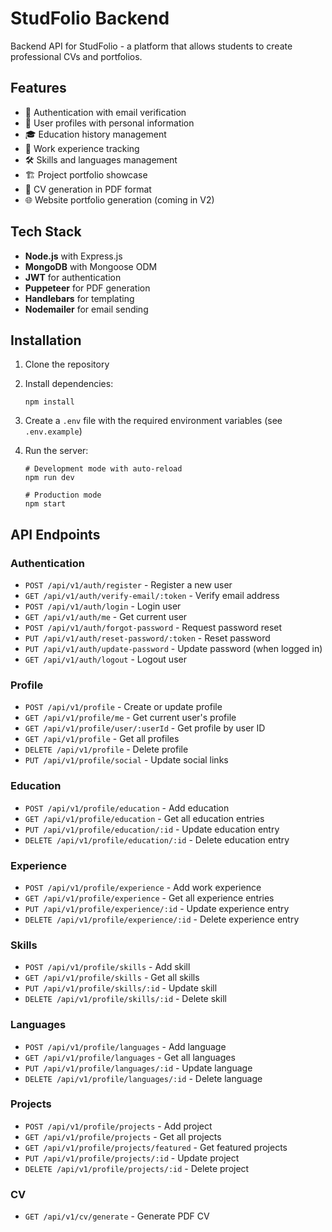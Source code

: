 # StudFolio Backend

Backend API for StudFolio - a platform that allows students to create professional CVs and portfolios.

## Features

- 🔐 Authentication with email verification
- 👤 User profiles with personal information
- 🎓 Education history management
- 💼 Work experience tracking
- 🛠️ Skills and languages management
- 🏗️ Project portfolio showcase
- 📄 CV generation in PDF format
- 🌐 Website portfolio generation (coming in V2)

## Tech Stack

- **Node.js** with Express.js
- **MongoDB** with Mongoose ODM
- **JWT** for authentication
- **Puppeteer** for PDF generation
- **Handlebars** for templating
- **Nodemailer** for email sending

## Installation

1. Clone the repository
2. Install dependencies:
   ```
   npm install
   ```
3. Create a `.env` file with the required environment variables (see `.env.example`)
4. Run the server:

   ```
   # Development mode with auto-reload
   npm run dev

   # Production mode
   npm start
   ```

## API Endpoints

### Authentication

- `POST /api/v1/auth/register` - Register a new user
- `GET /api/v1/auth/verify-email/:token` - Verify email address
- `POST /api/v1/auth/login` - Login user
- `GET /api/v1/auth/me` - Get current user
- `POST /api/v1/auth/forgot-password` - Request password reset
- `PUT /api/v1/auth/reset-password/:token` - Reset password
- `PUT /api/v1/auth/update-password` - Update password (when logged in)
- `GET /api/v1/auth/logout` - Logout user

### Profile

- `POST /api/v1/profile` - Create or update profile
- `GET /api/v1/profile/me` - Get current user's profile
- `GET /api/v1/profile/user/:userId` - Get profile by user ID
- `GET /api/v1/profile` - Get all profiles
- `DELETE /api/v1/profile` - Delete profile
- `PUT /api/v1/profile/social` - Update social links

### Education

- `POST /api/v1/profile/education` - Add education
- `GET /api/v1/profile/education` - Get all education entries
- `PUT /api/v1/profile/education/:id` - Update education entry
- `DELETE /api/v1/profile/education/:id` - Delete education entry

### Experience

- `POST /api/v1/profile/experience` - Add work experience
- `GET /api/v1/profile/experience` - Get all experience entries
- `PUT /api/v1/profile/experience/:id` - Update experience entry
- `DELETE /api/v1/profile/experience/:id` - Delete experience entry

### Skills

- `POST /api/v1/profile/skills` - Add skill
- `GET /api/v1/profile/skills` - Get all skills
- `PUT /api/v1/profile/skills/:id` - Update skill
- `DELETE /api/v1/profile/skills/:id` - Delete skill

### Languages

- `POST /api/v1/profile/languages` - Add language
- `GET /api/v1/profile/languages` - Get all languages
- `PUT /api/v1/profile/languages/:id` - Update language
- `DELETE /api/v1/profile/languages/:id` - Delete language

### Projects

- `POST /api/v1/profile/projects` - Add project
- `GET /api/v1/profile/projects` - Get all projects
- `GET /api/v1/profile/projects/featured` - Get featured projects
- `PUT /api/v1/profile/projects/:id` - Update project
- `DELETE /api/v1/profile/projects/:id` - Delete project

### CV

- `GET /api/v1/cv/generate` - Generate PDF CV
